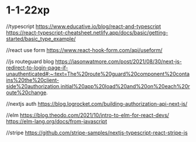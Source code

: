 # 1-1-22xp

//typescript
https://www.educative.io/blog/react-and-typescript
https://react-typescript-cheatsheet.netlify.app/docs/basic/getting-started/basic_type_example/

//react use form
https://www.react-hook-form.com/api/useform/

//js routeguard blog
https://jasonwatmore.com/post/2021/08/30/next-js-redirect-to-login-page-if-unauthenticated#:~:text=The%20route%20guard%20component%20contains%20the%20client-side%20authorization,initial%20app%20load%20and%20on%20each%20route%20change.

//nextjs auth
https://blog.logrocket.com/building-authorization-api-next-js/

//elm
https://blog.theodo.com/2021/10/intro-to-elm-for-react-devs/
https://elm-lang.org/docs/from-javascript

//stripe
https://github.com/stripe-samples/nextjs-typescript-react-stripe-js

